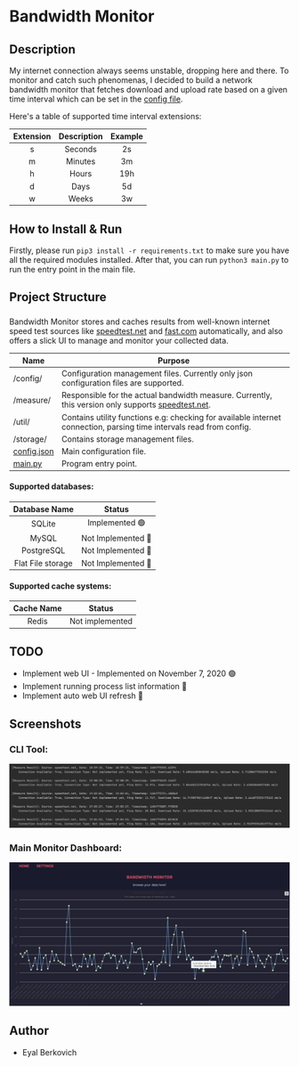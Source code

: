 
# Bandwidth Monitor    
## Description
My internet connection always seems unstable, dropping here and there. To monitor and catch such phenomenas, I decided to build a network bandwidth monitor that fetches download and upload rate based on a given time interval which can be set in the [config file](https://github.com/codekrnl/bandwidth-monitor/blob/master/config.json "config file").     
    
Here's a table of supported time interval extensions:    
    
| Extension | Description | Example | 
|:---------:|:-----------:|:-------:| 
|     s     |   Seconds   |    2s   | 
|     m     |   Minutes   |    3m   | 
|     h     |    Hours    |   19h   | 
|     d     |     Days    |    5d   | 
|     w     |    Weeks    |    3w   |    

## How to Install & Run
Firstly, please run `pip3 install -r requirements.txt` to make sure you have all the required modules installed.
After that, you can run `python3 main.py` to run the entry point in the main file.

 ## Project Structure 
 ### 
 Bandwidth Monitor stores and caches results from well-known internet speed test sources like [speedtest.net](https://www.speedtest.net/ "speedtest.net") and [fast.com](http://fast.com "fast.com") automatically, and also offers a slick UI to manage and monitor your collected data.    

| Name | Purpose |  
|--|--|  
| /config/ | Configuration management files. Currently only json configuration files are supported. |  
| /measure/ | Responsible for the actual bandwidth measure. Currently, this version only supports [speedtest.net](https://www.speedtest.net/). |  
| /util/ | Contains utility functions e.g: checking for available internet connection, parsing time intervals read from config. |  
| /storage/ | Contains storage management files. |  
| [config.json](https://github.com/codekrnl/bandwidth-monitor/blob/master/config.json) | Main configuration file. |  
| [main.py](https://github.com/codekrnl/bandwidth-monitor/blob/master/main.py) | Program entry point. | 
 
#### Supported databases:    
 | Database Name |      Status     | 
 |:-------------:|:---------------:| 
 |     SQLite    | Implemented 🟢 | 
 |     MySQL     | Not Implemented 🔴 | 
 |     PostgreSQL     | Not Implemented 🔴 | 
 |     Flat File storage     | Not Implemented 🔴 |    
 
 #### Supported cache systems:    
 | Cache Name |      Status     |
 |:-------------:|:---------------:| 
 |     Redis    | Not implemented |    

 ## TODO  
* Implement web UI - Implemented on November 7, 2020 🟢  
* Implement running process list information 🔴
* Implement auto web UI refresh 🔴

## Screenshots    
### CLI Tool: 
![CLI Tool](https://github.com/codekrnl/bandwidth-monitor/blob/master/screenshots/cli-monitor.png?raw=true)

### Main Monitor Dashboard:
![Main dashboard](https://github.com/codekrnl/bandwidth-monitor/blob/master/screenshots/bandwidth-monitor-ui.png?raw=true)

## Author
* Eyal Berkovich

